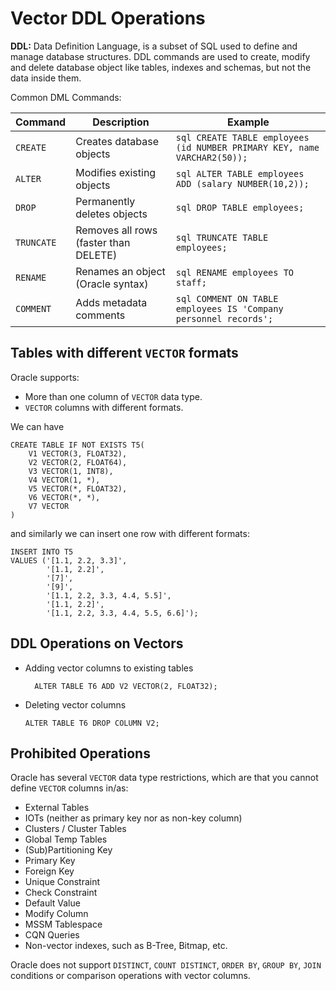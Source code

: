 # Vector DDL Operations

**DDL:** Data Definition Language, is a subset of SQL used to define and manage database structures. DDL commands
are used to create, modify and delete database object like tables, indexes and schemas, but not the data inside them.

Common DML Commands:

| Command    | Description                           | Example                                                                       |
|------------|---------------------------------------|-------------------------------------------------------------------------------|
| `CREATE`   | Creates database objects              | ```sql CREATE TABLE employees (id NUMBER PRIMARY KEY, name VARCHAR2(50)); ``` |
| `ALTER`    | Modifies existing objects             | ```sql ALTER TABLE employees ADD (salary NUMBER(10,2)); ```                   |
| `DROP`     | Permanently deletes objects           | ```sql DROP TABLE employees; ```                                              |
| `TRUNCATE` | Removes all rows (faster than DELETE) | ```sql TRUNCATE TABLE employees; ```                                          |
| `RENAME`   | Renames an object (Oracle syntax)     | ```sql RENAME employees TO staff; ```                                         |
| `COMMENT`  | Adds metadata comments                | ```sql COMMENT ON TABLE employees IS 'Company personnel records'; ```         |

## Tables with different `VECTOR` formats

Oracle supports:

- More than one column of `VECTOR` data type.
- `VECTOR` columns with different formats.

We can have

```oracle
CREATE TABLE IF NOT EXISTS T5(
    V1 VECTOR(3, FLOAT32),
    V2 VECTOR(2, FLOAT64),
    V3 VECTOR(1, INT8),
    V4 VECTOR(1, *),
    V5 VECTOR(*, FLOAT32),
    V6 VECTOR(*, *),
    V7 VECTOR
)
```

and similarly we can insert one row with different formats:

```oracle
INSERT INTO T5
VALUES ('[1.1, 2.2, 3.3]',
        '[1.1, 2.2]',
        '[7]',
        '[9]',
        '[1.1, 2.2, 3.3, 4.4, 5.5]',
        '[1.1, 2.2]',
        '[1.1, 2.2, 3.3, 4.4, 5.5, 6.6]');
```

## DDL Operations on Vectors

- Adding vector columns to existing tables
  ```oracle
    ALTER TABLE T6 ADD V2 VECTOR(2, FLOAT32);
  ```
- Deleting vector columns
  ```oracle
  ALTER TABLE T6 DROP COLUMN V2;
  ```

## Prohibited Operations

Oracle has several `VECTOR` data type restrictions, which are that you cannot define `VECTOR` columns in/as:

- External Tables
- IOTs (neither as primary key nor as non-key column)
- Clusters / Cluster Tables
- Global Temp Tables
- (Sub)Partitioning Key
- Primary Key
- Foreign Key
- Unique Constraint
- Check Constraint
- Default Value
- Modify Column
- MSSM Tablespace
- CQN Queries
- Non-vector indexes, such as B-Tree, Bitmap, etc.

Oracle does not support `DISTINCT`, `COUNT DISTINCT`, `ORDER BY`, `GROUP BY`, `JOIN` conditions or comparison operations
with vector columns.

